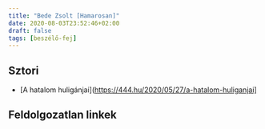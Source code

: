 ```yaml
---
title: "Bede Zsolt [Hamarosan]"
date: 2020-08-03T23:52:46+02:00
draft: false
tags: [beszélő-fej]
---
```


## Sztori

- [A hatalom huligánjai](https://444.hu/2020/05/27/a-hatalom-huliganjai]

## Feldolgozatlan linkek
